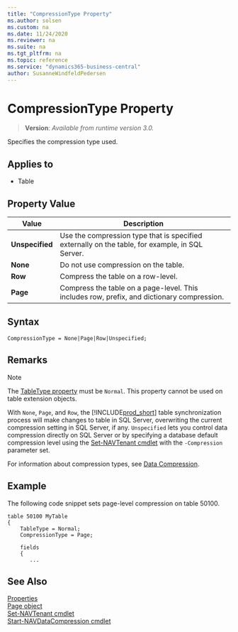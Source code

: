 ```yaml
---
title: "CompressionType Property"
ms.author: solsen
ms.custom: na
ms.date: 11/24/2020
ms.reviewer: na
ms.suite: na
ms.tgt_pltfrm: na
ms.topic: reference
ms.service: "dynamics365-business-central"
author: SusanneWindfeldPedersen
---
```

[//]: # (START>DO_NOT_EDIT)
[//]: # (IMPORTANT:Do not edit any of the content between here and the END>DO_NOT_EDIT.)
[//]: # (Any modifications should be made in the .xml files in the ModernDev repo.)
# CompressionType Property
> **Version**: _Available from runtime version 3.0._

Specifies the compression type used.

## Applies to
-   Table

## Property Value

|Value|Description|
|-----------|---------------------------------------|
|**Unspecified**|Use the compression type that is specified externally on the table, for example, in SQL Server.|
|**None**|Do not use compression on the table.|
|**Row**|Compress the table on a row-level.|
|**Page**|Compress the table on a page-level. This includes row, prefix, and dictionary compression.|

[//]: # (IMPORTANT: END>DO_NOT_EDIT)

## Syntax

```AL
CompressionType = None|Page|Row|Unspecified; 
```

## Remarks

> [!NOTE]
> The [TableType property](devenv-tabletype-property.md) must be `Normal`. This property cannot be used on table extension objects.

With `None`, `Page`, and `Row`, the [!INCLUDE[prod_short](../includes/prod_short.md)] table synchronization process will make changes to table in SQL Server, overwriting the current compression setting in SQL Server, if any. `Unspecified` lets you control data compression directly on SQL Server or by specifying a database default compression level using the [Set-NAVTenant cmdlet](/powershell/module/microsoft.dynamics.nav.management/set-navtenant) with the `-Compression` parameter set.

For information about compression types, see [Data Compression](../../administration/optimize-sql-data-access.md#Compression).

## Example

The following code snippet sets page-level compression on table 50100.

```AL
table 50100 MyTable
{
    TableType = Normal;
    CompressionType = Page;

    fields
    {
       ...
```

## See Also

[Properties](devenv-properties.md)  
[Page object](../devenv-page-object.md)  
[Set-NAVTenant cmdlet](/powershell/module/microsoft.dynamics.nav.management/get-navtenant)  
[Start-NAVDataCompression cmdlet](/powershell/module/microsoft.dynamics.nav.management/start-navdatabasecompression)  

